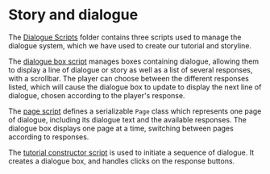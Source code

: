 # Story and dialogue

The <a href='https://github.com/StanfordCS194/EmuGames/tree/master/prototypes/Quick%20Prototype/Assets/Scripts/DialogueScripts'>Dialogue Scripts</a> folder contains three scripts used to manage the dialogue system, which we have used to create our tutorial and storyline.

The <a href='https://github.com/StanfordCS194/EmuGames/blob/master/prototypes/Quick%20Prototype/Assets/Scripts/DialogueScripts/DialogueBoxScript.cs'>dialogue box script</a> manages boxes containing dialogue, allowing them to display a line of dialogue or story as well as a list of several responses, with a scrollbar. The player can choose between the different responses listed, which will cause the dialogue box to update to display the next line of dialogue, chosen according to the player's response.

The <a href='https://github.com/StanfordCS194/EmuGames/blob/master/prototypes/Quick%20Prototype/Assets/Scripts/DialogueScripts/Page.cs'>page script</a> defines a serializable `Page` class which represents one page of dialogue, including its dialogue text and the available responses. The dialogue box displays one page at a time, switching between pages according to responses.

The <a href='https://github.com/StanfordCS194/EmuGames/blob/master/prototypes/Quick%20Prototype/Assets/Scripts/DialogueScripts/TutorialConstructor.cs'>tutorial constructor script</a> is used to initiate a sequence of dialogue. It creates a dialogue box, and handles clicks on the response buttons.
